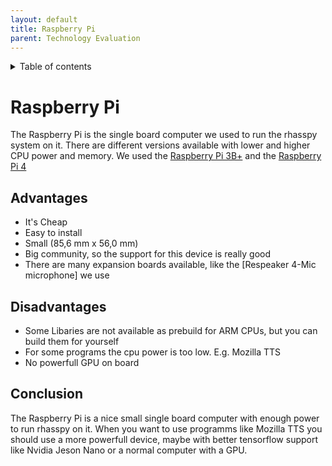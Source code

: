 ```yaml
---
layout: default
title: Raspberry Pi
parent: Technology Evaluation
---
```


<details close markdown="block">
  <summary>
    Table of contents
  </summary>
  {: .text-delta }
1. TOC
{:toc}
</details>

# Raspberry Pi 
The Raspberry Pi is the single board computer we used to run the rhasspy system on it. There are different versions available
with lower and higher CPU power and memory. We used the [Raspberry Pi 3B+](https://www.raspberrypi.org/products/raspberry-pi-3-model-b-plus/) and 
the [Raspberry Pi 4](https://www.raspberrypi.org/products/raspberry-pi-4-model-b/?variant=raspberry-pi-4-model-b-4gb)

## Advantages
- It's Cheap
- Easy to install
- Small (85,6 mm x 56,0 mm)
- Big community, so the support for this device is really good
- There are many expansion boards available, like the [Respeaker 4-Mic microphone] we use

## Disadvantages
- Some Libaries are not available as prebuild for ARM CPUs, but you can build them for yourself
- For some programs the cpu power is too low. E.g. Mozilla TTS
- No powerfull GPU on board

## Conclusion
The Raspberry Pi is a nice small single board computer with enough power to run rhasspy on it.
When you want to use programms like Mozilla TTS you should use a more powerfull device, maybe with better tensorflow 
support like Nvidia Jeson Nano or a normal computer with a GPU.